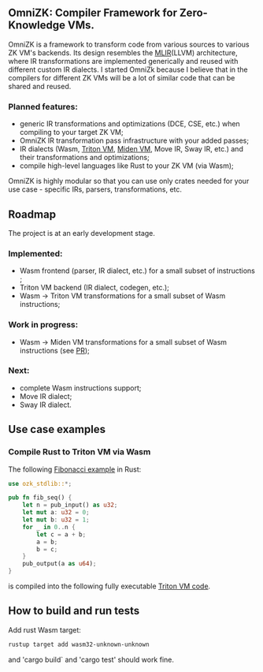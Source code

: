 ## OmniZK: Compiler Framework for Zero-Knowledge VMs.

OmniZK is a framework to transform code from various sources to various ZK VM's backends. Its design resembles the [MLIR](https://mlir.llvm.org/)(LLVM) architecture, where IR transformations are implemented generically and reused with different custom IR dialects. I started OmniZk because I believe that in the compilers for different ZK VMs will be a lot of similar code that can be shared and reused.

### Planned features:

- generic IR transformations and optimizations (DCE, CSE, etc.) when compiling to your target ZK VM;
- OmniZK IR transformation pass infrastructure with your added passes;
- IR dialects (Wasm, [Triton VM](https://github.com/TritonVM/triton-vm), [Miden VM](https://github.com/0xPolygonMiden/miden-vm/), Move IR, Sway IR, etc.) and their transformations and optimizations;
- compile high-level languages like Rust to your ZK VM (via Wasm);

OmniZK is highly modular so that you can use only crates needed for your use case - specific IRs, parsers, transformations, etc.

## Roadmap

The project is at an early development stage.

### Implemented:

- Wasm frontend (parser, IR dialect, etc.) for a small subset of instructions ;
- Triton VM backend (IR dialect, codegen, etc.);
- Wasm -> Triton VM transformations for a small subset of Wasm instructions;

### Work in progress:

- Wasm -> Miden VM transformations for a small subset of Wasm instructions (see [PR](https://github.com/greenhat/omnizk/pull/5));

### Next:
- complete Wasm instructions support;
- Move IR dialect;
- Sway IR dialect.


## Use case examples

### Compile Rust to Triton VM via Wasm

The following [Fibonacci example](https://github.com/greenhat/omnizk/blob/2b7c7dd325ebf92711ad9f344dbef07dc14581a8/crates/rust-wasm-tests/fib/src/fib.rs) in Rust:
```rust
use ozk_stdlib::*;

pub fn fib_seq() {
    let n = pub_input() as u32;
    let mut a: u32 = 0;
    let mut b: u32 = 1;
    for _ in 0..n {
        let c = a + b;
        a = b;
        b = c;
    }
    pub_output(a as u64);
}
```

is compiled into the following fully executable [Triton VM code](https://github.com/greenhat/omnizk/blob/2b7c7dd325ebf92711ad9f344dbef07dc14581a8/crates/codegen-tritonvm/src/codegen/sem_tests/fib.rs#L156).


## How to build and run tests

Add rust Wasm target:
```bash
rustup target add wasm32-unknown-unknown
```
and 'cargo build` and 'cargo test' should work fine.

